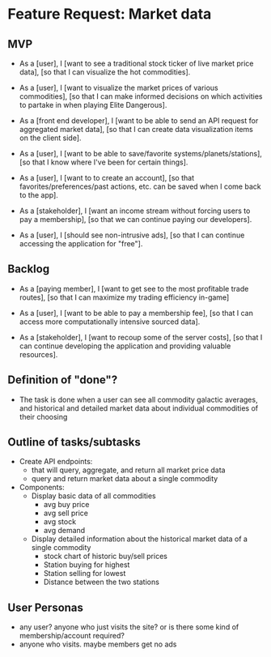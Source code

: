 # Feature Request: Market data

## MVP
- As a [user], I [want to see a traditional stock ticker of live market price data], [so that I can visualize the hot commodities].

- As a [user], I [want to visualize the market prices of various commodities], [so that I can make informed decisions on which activities to partake in when playing Elite Dangerous].

- As a [front end developer], I [want to be able to send an API request for aggregated market data], [so that I can create data visualization items on the client side].

- As a [user], I [want to be able to save/favorite systems/planets/stations], [so that I know where I've been for certain things].

- As a [user], I [want to to create an account], [so that favorites/preferences/past actions, etc. can be saved when I come back to the app].

- As a [stakeholder], I [want an income stream without forcing users to pay a membership], [so that we can continue paying our developers].

- As a [user], I [should see non-intrusive ads], [so that I can continue accessing the application for "free"].


## Backlog
- As a [paying member], I [want to get see to the most profitable trade routes], [so that I can maximize my trading efficiency in-game]

- As a [user], I [want to be able to pay a membership fee], [so that I can access more computationally intensive sourced data].

- As a [stakeholder], I [want to recoup some of the server costs], [so that I can continue developing the application and providing valuable resources].

## Definition of "done"?
- The task is done when a user can see all commodity galactic averages, and historical and detailed market data about individual commodities of their choosing

## Outline of tasks/subtasks
- Create API endpoints:
  - that will query, aggregate, and return all market price data
  - query and return market data about a single commodity
- Components:
  - Display basic data of all commodities  
    - avg buy price
    - avg sell price
    - avg stock
    - avg demand
  - Display detailed information about the historical market data of a single commodity 
    - stock chart of historic buy/sell prices
    - Station buying for highest
    - Station selling for lowest
    - Distance between the two stations

## User Personas
- any user? anyone who just visits the site? or is there some kind of membership/account required?
- anyone who visits. maybe members get no ads